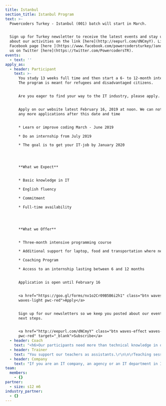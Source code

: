 ```yaml
---
title: Istanbul
section_title: Istanbul Program
text: >-
  Powercoders Turkey - Istanbul (001) batch will start in March.


  Sign up for Turkey newsletter to receive the latest events and stay updated
  about our activities on the link [here](http://eepurl.com/dNCmyY). Like our
  Facebook page [here ](https://www.facebook.com/powercodersturkey/)and follow
  us on Twitter [here](https://twitter.com/PowercodersTR).
events:
  - text: ''
apply_as:
  - header: Participant
    text: >-
      You study 13 weeks full time and then start a 6- to 12-month internship.
      The program is meant for refugees and disadvantaged citizens.


      Are you eager to find your way to the IT industry, please apply.


      Apply on our website latest February 16, 2019 at noon. We can not accept
      any more applications after this date and time


      * Learn or improve coding March - June 2019

      * Do an internship from July 2019

      * The goal is to get your IT-job by January 2020




      **What we Expect**


      * Basic knowledge in IT

      * English fluency

      * Commitment

      * Full-time availability




      **What we Offer**


      * Three-month intensive programming course

      * Additional support for laptop, food and transportation where needed

      * Coaching Program

      * Access to an internship lasting between 6 and 12 months


      Application is open until February 16


      <a href="https://goo.gl/forms/nv1o2Cr09B5B6i2h1" class="btn waves-effect
      waves-light pwc-red">Apply</a>


      Sign up for our newsletters so we keep you posted about our events and
      next steps.


      <a href="http://eepurl.com/dNCmyY" class="btn waves-effect waves-light
      pwc-red" target="_blank">Subscribe</a>
  - header: Coach
    text: "<h6>Our participants need more than technical knowledge in order to achieve a sustainable integration into employment.\r</h6>\n\nThat’s why our program includes coaching. Each participant is accompanied by one volunteer coach during the internship period.\r\n\n\r\n\n**DETAILS\r**\n\n* you connect well to people from variable cultures\r\n* you are working and well integrated in the Turkish labour market\r\n* you can commit to invest time for weekly meetings with your coachee\r\n* you are interested in the topics of jobcoaching and mentoring\r\n* coaching starts at the end of the programming course and last until the end of the internship\r\n\nIf you are a local in Istanbul and would like to support a participant in her/his professional integration as a jobcoach, please join us. Check the job description here\r\n\n* \rApply on our website latest April 30th, 2019\r\n* Be matched with a participant on June 12, 2019\r\n* Coaching workshop on June 19, 2019\r\n* End of the coaching in December 2019\r\n\nAs soon as you apply, we will contact you soon for the next steps.\r\n\n<a href=\"https://goo.gl/forms/vfTOuHmr8iGwdtiB2\" class=\"btn waves-effect waves-light pwc-red\" target=\"_blank\">Apply</a>\r\n\n\rSign up for our newsletters so we keep you posted about our events and next steps.\n\n<a href=\"http://eepurl.com/dNCmyY\" class=\"btn waves-effect waves-light pwc-red\" target=\"_blank\">Subscribe</a>"
  - header: Trainer
    text: "You support our teachers as assistants.\r\n\n\rTeaching sessions usually take place in the mornings. In the afternoons, the participants focus on practising the things they learned in the morning. That’s where our “Trainers” come in, helping them individually or in groups to get their exercises and “homework” done.\r\n\n\r**WHAT WE ARE LOOKING FOR\r**\n\n* IT professionals who wants to support participants solving IT challenges\r\n* Trainers who help teaching for some days in the afternoons\r\n* No teaching experience needed\r\n\nIf you are an IT professional, like to support our participants solving IT challenges and like to work in teams, join us.\r\n\n* Apply now\r\n* Get a slot in class from November 2018 - February 2019\r\n* Join graduation June 28, 2019 (evening)\n\nPlease apply via the link below. We will contact you soon to present our curriculum.\n\n<a href=\"https://goo.gl/forms/7QZGSnSuUl8YL8xD2\" class=\"btn waves-effect waves-light pwc-red\" target=\"_blank\">Apply</a>\n\n\rSign up for our newsletters so we keep you posted about our events and next steps.\n\n<a href=\"http://eepurl.com/dNCmyY\" class=\"btn waves-effect waves-light pwc-red\" target=\"_blank\">Subscribe</a>"
  - header: Company
    text: "If you are an IT company, an agency or an IT department in Istanbul or around, are eager to support a participant during an internship and are eventually able to offer an IT job in the long-run, join us.\r\n\n\r\n\nApply on our website latest March 31st, 2019\r\n\nJoin a community meet-up in March, 2019\r\n\nJoin Career Day on April 24, 2019\r\n\n2nd Interviews April 29 - May 3, 2019\r\n\nStart internship by July 2019\r\n\nBelow is the frequent asked questions. Please, have a look and do not hesitate to reach out to us on info.turkey@powercodsers.org if you need more information.\n\n<a href=\"https://goo.gl/forms/wZhxKDYm5YfpQwaB2\" class=\"btn waves-effect waves-light pwc-red\" target=\"_blank\">Apply</a>\n\nSign up for our newsletters so we keep you posted about our events and next steps.\n\n<a href=\"http://eepurl.com/dNCmyY\" class=\"btn waves-effect waves-light pwc-red\" target=\"_blank\">Subscribe</a>"
team:
  members:
    - {}
partner:
  - size: s12 m6
industry_partner:
  - {}
---
```


